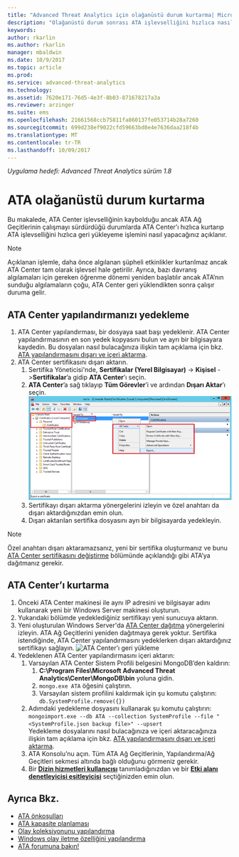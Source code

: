 ```yaml
---
title: "Advanced Threat Analytics için olağanüstü durum kurtarma| Microsoft Docs"
description: "Olağanüstü durum sonrası ATA işlevselliğini hızlıca nasıl kurtarabileceğinizi açıklar"
keywords: 
author: rkarlin
ms.author: rkarlin
manager: mbaldwin
ms.date: 10/9/2017
ms.topic: article
ms.prod: 
ms.service: advanced-threat-analytics
ms.technology: 
ms.assetid: 7620e171-76d5-4e3f-8b03-871678217a3a
ms.reviewer: arzinger
ms.suite: ems
ms.openlocfilehash: 21661568ccb75811fa860137fe053714b28a7260
ms.sourcegitcommit: 699d238ef9022cfd59663bd8e4e7636daa218f4b
ms.translationtype: MT
ms.contentlocale: tr-TR
ms.lasthandoff: 10/09/2017
---
```

*Uygulama hedefi: Advanced Threat Analytics sürüm 1.8*



# <a name="ata-disaster-recovery"></a>ATA olağanüstü durum kurtarma
Bu makalede, ATA Center işlevselliğinin kaybolduğu ancak ATA Ağ Geçitlerinin çalışmayı sürdürdüğü durumlarda ATA Center’ı hızlıca kurtarıp ATA işlevselliğini hızlıca geri yükleyeme işlemini nasıl yapacağınız açıklanır. 

>[!NOTE]
> Açıklanan işlemle, daha önce algılanan şüpheli etkinlikler kurtarılmaz ancak ATA Center tam olarak işlevsel hale getirilir. Ayrıca, bazı davranış algılamaları için gereken öğrenme dönemi yeniden başlatılır ancak ATA’nın sunduğu algılamaların çoğu, ATA Center geri yüklendikten sonra çalışır duruma gelir. 

## <a name="back-up-your-ata-center-configuration"></a>ATA Center yapılandırmanızı yedekleme

1. ATA Center yapılandırması, bir dosyaya saat başı yedeklenir. ATA Center yapılandırmasının en son yedek kopyasını bulun ve ayrı bir bilgisayara kaydedin. Bu dosyaları nasıl bulacağınıza ilişkin tam açıklama için bkz. [ATA yapılandırmasını dışarı ve içeri aktarma](ata-configuration-file.md). 
2. ATA Center sertifikasını dışarı aktarın.
    1. Sertifika Yöneticisi'nde, **Sertifikalar (Yerel Bilgisayar)** -> **Kişisel** ->**Sertifikalar**’a gidip **ATA Center**’ı seçin.
    2. **ATA Center**’a sağ tıklayıp **Tüm Görevler**’i ve ardından **Dışarı Aktar**’ı seçin. 
     ![ATA Center Sertifikası](media/ata-center-cert.png)
    3. Sertifikayı dışarı aktarma yönergelerini izleyin ve özel anahtarı da dışarı aktardığınızdan emin olun.
    4. Dışarı aktarılan sertifika dosyasını ayrı bir bilgisayarda yedekleyin.

  > [!NOTE] 
  > Özel anahtarı dışarı aktaramazsanız, yeni bir sertifika oluşturmanız ve bunu [ATA Center sertifikasını değiştirme](modifying-ata-center-configuration#the-ata-center-certificate) bölümünde açıklandığı gibi ATA’ya dağıtmanız gerekir. 

## <a name="recover-your-ata-center"></a>ATA Center’ı kurtarma

1. Önceki ATA Center makinesi ile aynı IP adresini ve bilgisayar adını kullanarak yeni bir Windows Server makinesi oluşturun.
4. Yukarıdaki bölümde yedeklediğiniz sertifikayı yeni sunucuya aktarın.
5. Yeni oluşturulan Windows Server'da [ATA Center dağıtma](install-ata-step1.md) yönergelerini izleyin. ATA Ağ Geçitlerini yeniden dağıtmaya gerek yoktur. Sertifika istendiğinde, ATA Center yapılandırmasını yedeklerken dışarı aktardığınız sertifikayı sağlayın. 
![ATA Center’ı geri yükleme](media/disaster-recovery-deploymentss.png)
6. Yedeklenen ATA Center yapılandırmasını içeri aktarın:
    1. Varsayılan ATA Center Sistem Profili belgesini MongoDB’den kaldırın: 
        1. **C:\Program Files\Microsoft Advanced Threat Analytics\Center\MongoDB\bin** yoluna gidin. 
        2. `mongo.exe ATA` öğesini çalıştırın. 
        3. Varsayılan sistem profilini kaldırmak için şu komutu çalıştırın: `db.SystemProfile.remove({})`
    2. Adımdaki yedekleme dosyasını kullanarak şu komutu çalıştırın: `mongoimport.exe --db ATA --collection SystemProfile --file "<SystemProfile.json backup file>" --upsert`</br>
    Yedekleme dosyalarını nasıl bulacağınıza ve içeri aktaracağınıza ilişkin tam açıklama için bkz. [ATA yapılandırmasını dışarı ve içeri aktarma](ata-configuration-file.md). 
    3. ATA Konsolu’nu açın. Tüm ATA Ağ Geçitlerinin, Yapılandırma/Ağ Geçitleri sekmesi altında bağlı olduğunu görmeniz gerekir. 
    5. Bir [**Dizin hizmetleri kullanıcısı**](install-ata-step2.md) tanımladığınızdan ve bir [**Etki alanı denetleyicisi eşitleyicisi**](install-ata-step5.md) seçtiğinizden emin olun. 






## <a name="see-also"></a>Ayrıca Bkz.
- [ATA önkoşulları](ata-prerequisites.md)
- [ATA kapasite planlaması](ata-capacity-planning.md)
- [Olay koleksiyonunu yapılandırma](configure-event-collection.md)
- [Windows olay iletme özelliğini yapılandırma](configure-event-collection#configuring-windows-event-forwarding)
- [ATA forumuna bakın!](https://social.technet.microsoft.com/Forums/security/home?forum=mata)

